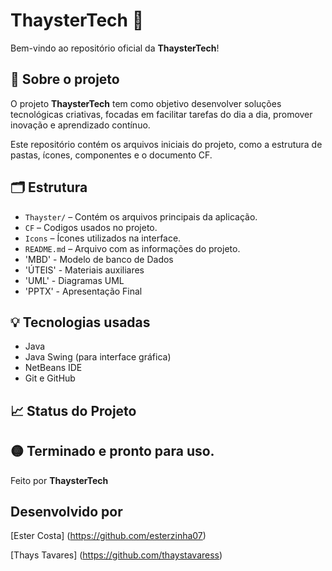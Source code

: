 # ThaysterTech 🚀

Bem-vindo ao repositório oficial da **ThaysterTech**!

## 📌 Sobre o projeto

O projeto **ThaysterTech** tem como objetivo desenvolver soluções tecnológicas criativas, focadas em facilitar tarefas do dia a dia, promover inovação e aprendizado contínuo.

Este repositório contém os arquivos iniciais do projeto, como a estrutura de pastas, ícones, componentes e o documento CF.

## 🗂 Estrutura

- `Thayster/` – Contém os arquivos principais da aplicação.
- `CF` – Codigos usados no projeto.
- `Icons` – Ícones utilizados na interface.
- `README.md` – Arquivo com as informações do projeto.
- 'MBD' - Modelo de banco de Dados
- 'ÚTEIS' - Materiais auxiliares
- 'UML' - Diagramas UML
- 'PPTX' - Apresentação Final

## 💡 Tecnologias usadas

- Java
- Java Swing (para interface gráfica)
- NetBeans IDE
- Git e GitHub

## 📈 Status do Projeto

🟡 Terminado e pronto para uso.
---

Feito por **ThaysterTech**

## Desenvolvido por
[Ester Costa] (https://github.com/esterzinha07)

[Thays Tavares] (https://github.com/thaystavaress)
